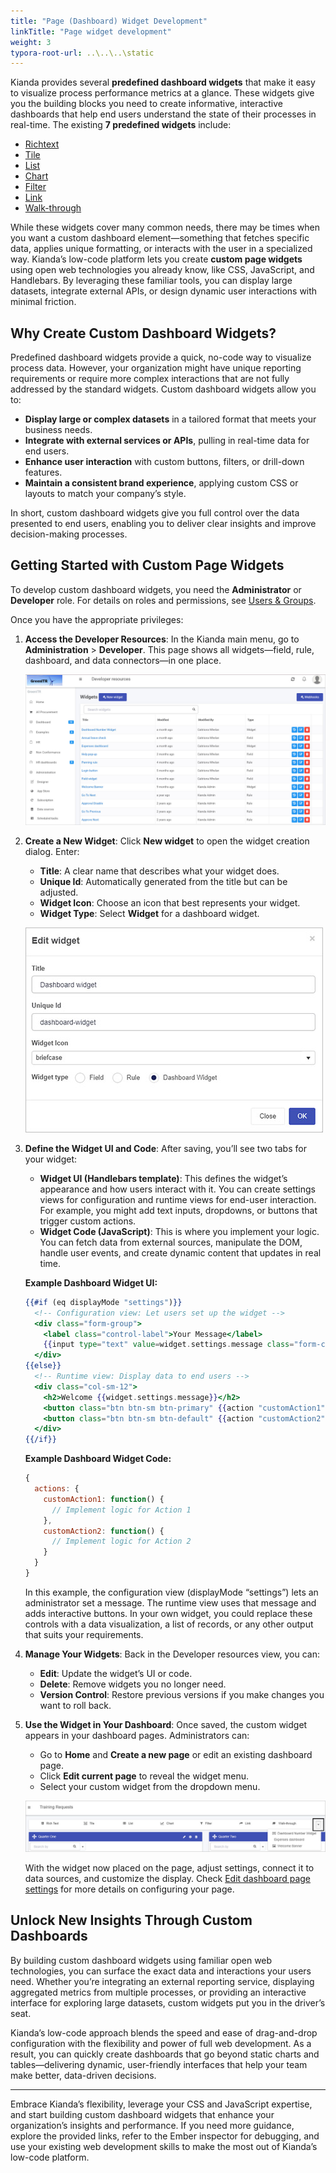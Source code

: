 ```yaml
---
title: "Page (Dashboard) Widget Development"
linkTitle: "Page widget development"
weight: 3
typora-root-url: ..\..\..\static
---
```


Kianda provides several **predefined dashboard widgets** that make it easy to visualize process performance metrics at a glance. These widgets give you the building blocks you need to create informative, interactive dashboards that help end users understand the state of their processes in real-time. The existing **7 predefined widgets** include:

- [Richtext](/platform/pages/richtext/)
- [Tile](/platform/pages/tile/)
- [List](/platform/pages/list/)
- [Chart](/platform/pages/chart/)
- [Filter](/platform/pages/filter/)
- [Link](/platform/pages/link/)
- [Walk-through](/platform/pages/walkthrough/)

While these widgets cover many common needs, there may be times when you want a custom dashboard element—something that fetches specific data, applies unique formatting, or interacts with the user in a specialized way. Kianda’s low-code platform lets you create **custom page widgets** using open web technologies you already know, like CSS, JavaScript, and Handlebars. By leveraging these familiar tools, you can display large datasets, integrate external APIs, or design dynamic user interactions with minimal friction.

## Why Create Custom Dashboard Widgets?

Predefined dashboard widgets provide a quick, no-code way to visualize process data. However, your organization might have unique reporting requirements or require more complex interactions that are not fully addressed by the standard widgets. Custom dashboard widgets allow you to:

- **Display large or complex datasets** in a tailored format that meets your business needs.
- **Integrate with external services or APIs**, pulling in real-time data for end users.
- **Enhance user interaction** with custom buttons, filters, or drill-down features.
- **Maintain a consistent brand experience**, applying custom CSS or layouts to match your company’s style.

In short, custom dashboard widgets give you full control over the data presented to end users, enabling you to deliver clear insights and improve decision-making processes.

## Getting Started with Custom Page Widgets

To develop custom dashboard widgets, you need the **Administrator** or **Developer** role. For details on roles and permissions, see [Users & Groups](/platform/administration/users/).

Once you have the appropriate privileges:

1. **Access the Developer Resources**: In the Kianda main menu, go to **Administration** > **Developer**. This page shows all widgets—field, rule, dashboard, and data connectors—in one place.

   ![Widget view](/images/developer-view.jpg)

2. **Create a New Widget**: Click **New widget** to open the widget creation dialog. Enter:
   - **Title**: A clear name that describes what your widget does.
   - **Unique Id**: Automatically generated from the title but can be adjusted.
   - **Widget Icon**: Choose an icon that best represents your widget.
   - **Widget Type**: Select **Widget** for a dashboard widget.

   ![Edit widget](/images/edit-dashboard-widget.jpg)

3. **Define the Widget UI and Code**: After saving, you’ll see two tabs for your widget:
   - **Widget UI (Handlebars template)**: This defines the widget’s appearance and how users interact with it. You can create settings views for configuration and runtime views for end-user interaction. For example, you might add text inputs, dropdowns, or buttons that trigger custom actions.
   - **Widget Code (JavaScript)**: This is where you implement your logic. You can fetch data from external sources, manipulate the DOM, handle user events, and create dynamic content that updates in real time.

   **Example Dashboard Widget UI:**
   ```handlebars
   {{#if (eq displayMode "settings")}}
     <!-- Configuration view: Let users set up the widget -->
     <div class="form-group">
       <label class="control-label">Your Message</label>
       {{input type="text" value=widget.settings.message class="form-control"}}
     </div>
   {{else}}
     <!-- Runtime view: Display data to end users -->
     <div class="col-sm-12">
       <h2>Welcome {{widget.settings.message}}</h2>
       <button class="btn btn-sm btn-primary" {{action "customAction1"}}>Action 1</button>
       <button class="btn btn-sm btn-default" {{action "customAction2"}}>Action 2</button>
     </div>
   {{/if}}
   ```

   **Example Dashboard Widget Code:**
   ```javascript
   {
     actions: {
       customAction1: function() {
         // Implement logic for Action 1
       },
       customAction2: function() {
         // Implement logic for Action 2
       }
     }
   }
   ```

   In this example, the configuration view (displayMode “settings”) lets an administrator set a message. The runtime view uses that message and adds interactive buttons. In your own widget, you could replace these controls with a data visualization, a list of records, or any other output that suits your requirements.

4. **Manage Your Widgets**: Back in the Developer resources view, you can:
   - **Edit**: Update the widget’s UI or code.
   - **Delete**: Remove widgets you no longer need.
   - **Version Control**: Restore previous versions if you make changes you want to roll back.

5. **Use the Widget in Your Dashboard**: Once saved, the custom widget appears in your dashboard pages. Administrators can:
   - Go to **Home** and **Create a new page** or edit an existing dashboard page.
   - Click **Edit current page** to reveal the widget menu.
   - Select your custom widget from the dropdown menu.

   ![Custom dashboard widgets drop-down list](/images/custom-dashboard-widgets.jpg)

   With the widget now placed on the page, adjust settings, connect it to data sources, and customize the display. Check [Edit dashboard page settings](/platform/pages/#how-to-edit-dashboard-page-settings) for more details on configuring your page.

## Unlock New Insights Through Custom Dashboards

By building custom dashboard widgets using familiar open web technologies, you can surface the exact data and interactions your users need. Whether you’re integrating an external reporting service, displaying aggregated metrics from multiple processes, or providing an interactive interface for exploring large datasets, custom widgets put you in the driver’s seat.

Kianda’s low-code approach blends the speed and ease of drag-and-drop configuration with the flexibility and power of full web development. As a result, you can quickly create dashboards that go beyond static charts and tables—delivering dynamic, user-friendly interfaces that help your team make better, data-driven decisions.

---

Embrace Kianda’s flexibility, leverage your CSS and JavaScript expertise, and start building custom dashboard widgets that enhance your organization’s insights and performance. If you need more guidance, explore the provided links, refer to the Ember inspector for debugging, and use your existing web development skills to make the most out of Kianda’s low-code platform.
